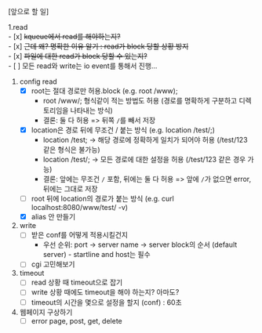 [앞으로 할 일]

1.read  
    - [x] ~~kqueue에서 read를 해야하는지?~~  
      - [x] ~~근데 왜? 명확한 이유 알기 : read가 block 당할 상황 방지~~  
      - [x] ~~파일에 대한 read가 block 당할 수 있는지?~~  
    - [ ] 모든 read와 write는 io event를 통해서 진행...  

1. config read
     - [x] root는 절대 경로만 허용.block (e.g. root /www);
   		- root /www/; 형식같이 적는 방법도 허용 (경로를 명확하게 구분하고 디렉토리임을 나타내는 방식)
   		- 결론: 둘 다 허용 => 뒤쪽 `/`를 빼서 저장
     - [x] location은 경로 뒤에 무조건 / 붙는 방식 (e.g. location /test/;)
       - location /test; -> 해당 경로에 정확하게 일치가 되어야 허용 (/test/123 같은 형식은 불가능)
       - location /test/; -> 모든 경로에 대한 설정을 허용 (/test/123 같은 경우 가능)
       - 결론: 앞에는 무조건 `/` 포함, 뒤에는 둘 다 허용 => 앞에 `/`가 없으면 error, 뒤에는 그대로 저장
     - [ ] root 뒤에 location의 경로가 붙는 방식 (e.g. curl localhost:8080/www/test/ -v)
     - [x] alias 안 만들기
2. write
     - [ ] 받은 conf를 어떻게 적용시킬건지
       - 우선 순위: port -> server name -> server block의 순서 (default server)
			 - startline and host는 필수
     - [ ] cgi 고민해보기
3. timeout
     - [ ] read 상황 때 timeout으로 잡기
     - [ ] write 상황 때에도 timeout을 해야 하는지? 아마도?
     - [ ] timeout의 시간을 몇으로 설정을 할지 (conf) : 60초
4. 웹페이지 구상하기
     - [ ] error page, post, get, delete
